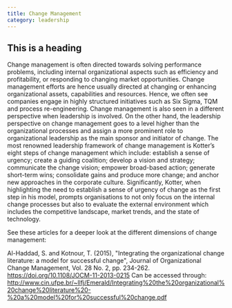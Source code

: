 ```yaml
---
title: Change Management
category: leadership
---
```


## This is a heading

Change management is often directed towards solving performance problems, including internal organizational aspects such as efficiency and profitability,  or responding to changing market opportunities. Change management efforts are hence usually directed at changing or enhancing organizational assets, capabilities and resources. Hence, we often see companies engage in highly structured initiatives such as Six Sigma, TQM and process re-engineering. Change management is also seen in a different perspective when leadership is involved.  On the other hand, the leadership perspective on change management goes to a level higher than the organizational processes and assign a more prominent role to organizational leadership as the main sponsor and initiator of change. The most renowned leadership framework of change management is Kotter’s eight steps of change management which include: establish a sense of urgency; create a guiding coalition; develop a vision and strategy; communicate the change vision; empower broad-based action; generate short-term wins; consolidate gains and produce more change; and anchor new approaches in the corporate culture. Significantly, Kotter,  when highlighting the need to establish a sense of urgency of change as the first step in his model, prompts organisations to not only focus on the internal change processes but also to evaluate the external environment which includes the competitive landscape, market trends, and the state of technology.

See these articles for a deeper look at the different dimensions of change management: 

Al-Haddad, S. and Kotnour, T. (2015), "Integrating the organizational change literature: a model for successful change", Journal of Organizational Change Management, Vol. 28 No. 2, pp. 234-262. https://doi.org/10.1108/JOCM-11-2013-0215
Can be accessed through: http://www.cin.ufpe.br/~llfj/Emerald/Integrating%20the%20organizational%20change%20literature%20-%20a%20model%20for%20successful%20change.pdf 


